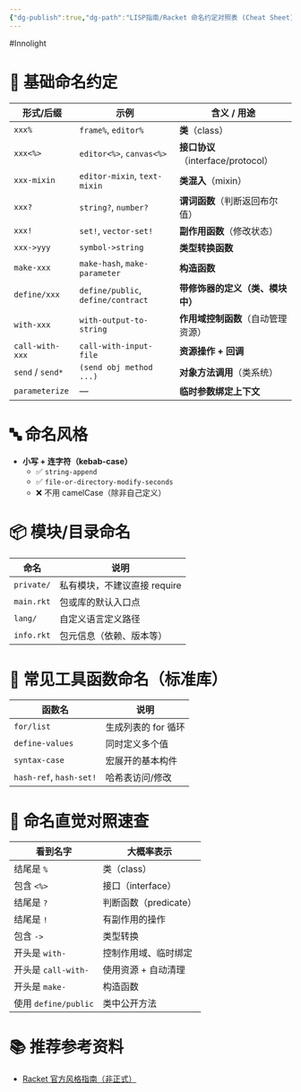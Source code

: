 ```yaml
---
{"dg-publish":true,"dg-path":"LISP指南/Racket 命名约定对照表 (Cheat Sheet).md","permalink":"/LISP指南/Racket 命名约定对照表 (Cheat Sheet)/","created":"2025-07-09T14:42:19.000+08:00","updated":"2025-07-09T14:48:06.000+08:00"}
---
```


#Innolight

# 📌 基础命名约定

| 形式/后缀            | 示例                                 | 含义 / 用途                      |
| ---------------- | ---------------------------------- | ---------------------------- |
| `xxx%`           | `frame%`, `editor%`                | **类**（class）                 |
| `xxx<%>`         | `editor<%>`, `canvas<%>`           | **接口协议**（interface/protocol） |
| `xxx-mixin`      | `editor-mixin`, `text-mixin`       | **类混入**（mixin）               |
| `xxx?`           | `string?`, `number?`               | **谓词函数**（判断返回布尔值）            |
| `xxx!`           | `set!`, `vector-set!`              | **副作用函数**（修改状态）              |
| `xxx->yyy`       | `symbol->string`                   | **类型转换函数**                   |
| `make-xxx`       | `make-hash`, `make-parameter`      | **构造函数**                     |
| `define/xxx`     | `define/public`, `define/contract` | **带修饰器的定义（类、模块中）**           |
| `with-xxx`       | `with-output-to-string`            | **作用域控制函数**（自动管理资源）          |
| `call-with-xxx`  | `call-with-input-file`             | **资源操作 + 回调**                |
| `send` / `send*` | `(send obj method ...)`            | **对象方法调用**（类系统）              |
| `parameterize`   | —                                  | **临时参数绑定上下文**                |

# 🔤 命名风格

- **小写 + 连字符（kebab-case）**
  - ✅ `string-append`
  - ✅ `file-or-directory-modify-seconds`
  - ❌ 不用 camelCase（除非自己定义）

# 📦 模块/目录命名

| 命名             | 说明                          |
|------------------|-------------------------------|
| `private/`       | 私有模块，不建议直接 require |
| `main.rkt`       | 包或库的默认入口点            |
| `lang/`          | 自定义语言定义路径            |
| `info.rkt`       | 包元信息（依赖、版本等）      |

# 🧰 常见工具函数命名（标准库）

| 函数名                     | 说明           |
| ----------------------- | ------------ |
| `for/list`              | 生成列表的 for 循环 |
| `define-values`         | 同时定义多个值      |
| `syntax-case`           | 宏展开的基本构件     |
| `hash-ref`, `hash-set!` | 哈希表访问/修改     |

# 🧪 命名直觉对照速查

| 看到名字               | 大概率表示           |
| ------------------ | --------------- |
| 结尾是 `%`            | 类（class）        |
| 包含 `<%>`           | 接口（interface）   |
| 结尾是 `?`            | 判断函数（predicate） |
| 结尾是 `!`            | 有副作用的操作         |
| 包含 `->`            | 类型转换            |
| 开头是 `with-`        | 控制作用域、临时绑定      |
| 开头是 `call-with-`   | 使用资源 + 自动清理     |
| 开头是 `make-`        | 构造函数            |
| 使用 `define/public` | 类中公开方法          |

# 📚 推荐参考资料

- [Racket 官方风格指南（非正式）](https://docs.racket-lang.org/style/)


